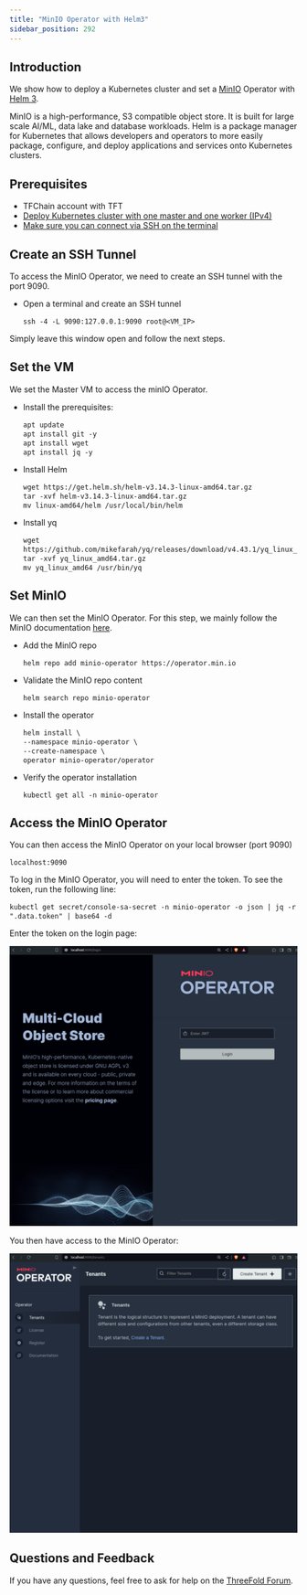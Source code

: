 ```yaml
---
title: "MinIO Operator with Helm3"
sidebar_position: 292
---
```






## Introduction

We show how to deploy a Kubernetes cluster and set a [MinIO](https://min.io/) Operator with [Helm 3](https://helm.sh/).

MinIO is a high-performance, S3 compatible object store. It is built for
large scale AI/ML, data lake and database workloads. Helm is a package manager for Kubernetes that allows developers and operators to more easily package, configure, and deploy applications and services onto Kubernetes clusters.

## Prerequisites

- TFChain account with TFT
- [Deploy Kubernetes cluster with one master and one worker (IPv4)](../../dashboard/deploy/applications/k8s)
- [Make sure you can connect via SSH on the terminal](../tfgrid3_getstarted/ssh_guide/ssh_openssh)
  
## Create an SSH Tunnel

To access the MinIO Operator, we need to create an SSH tunnel with the port 9090.

- Open a terminal and create an SSH tunnel
    ```
    ssh -4 -L 9090:127.0.0.1:9090 root@<VM_IP>
    ```

Simply leave this window open and follow the next steps.

## Set the VM

We set the Master VM to access the minIO Operator.

- Install the prerequisites:
    ```
    apt update
    apt install git -y
    apt install wget
    apt install jq -y
    ```
- Install Helm
    ```
    wget https://get.helm.sh/helm-v3.14.3-linux-amd64.tar.gz
    tar -xvf helm-v3.14.3-linux-amd64.tar.gz
    mv linux-amd64/helm /usr/local/bin/helm
    ```
- Install yq
    ```
    wget https://github.com/mikefarah/yq/releases/download/v4.43.1/yq_linux_amd64.tar.gz
    tar -xvf yq_linux_amd64.tar.gz
    mv yq_linux_amd64 /usr/bin/yq
    ```

## Set MinIO

We can then set the MinIO Operator. For this step, we mainly follow the MinIO documentation [here](https://min.io/docs/minio/kubernetes/upstream/operations/install-deploy-manage/deploy-operator-helm.html).

- Add the MinIO repo
    ```
    helm repo add minio-operator https://operator.min.io
    ```
- Validate the MinIO repo content
    ```
    helm search repo minio-operator
    ```
- Install the operator
    ```
    helm install \
    --namespace minio-operator \
    --create-namespace \
    operator minio-operator/operator
    ```
- Verify the operator installation
    ```
    kubectl get all -n minio-operator
    ```

## Access the MinIO Operator

You can then access the MinIO Operator on your local browser (port 9090)

```
localhost:9090
```

To log in the MinIO Operator, you will need to enter the token. To see the token, run the following line:

```
kubectl get secret/console-sa-secret -n minio-operator -o json | jq -r ".data.token" | base64 -d
```

Enter the token on the login page:

![](./img/minio_1.png)

You then have access to the MinIO Operator:

![](./img/minio_2.png)


## Questions and Feedback

If you have any questions, feel free to ask for help on the [ThreeFold Forum](https://forum.threefold.io/).